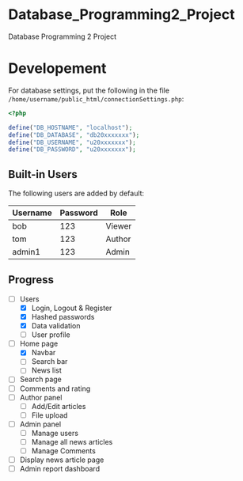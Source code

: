 # Database_Programming2_Project

Database Programming 2 Project

# Developement

For database settings, put the following in the file
`/home/username/public_html/connectionSettings.php`:

```php
<?php

define("DB_HOSTNAME", "localhost");
define("DB_DATABASE", "db20xxxxxxx");
define("DB_USERNAME", "u20xxxxxxx");
define("DB_PASSWORD", "u20xxxxxxx");
```

## Built-in Users

The following users are added by default:

| Username | Password | Role   |
| -------- | -------- | ------ |
| bob      | 123      | Viewer |
| tom      | 123      | Author |
| admin1   | 123      | Admin  |

## Progress

- [ ] Users
  - [x] Login, Logout & Register
  - [x] Hashed passwords
  - [x] Data validation
  - [ ] User profile
- [ ] Home page
  - [x] Navbar
  - [ ] Search bar
  - [ ] News list
- [ ] Search page
- [ ] Comments and rating
- [ ] Author panel
  - [ ] Add/Edit articles
  - [ ] File upload
- [ ] Admin panel
  - [ ] Manage users
  - [ ] Manage all news articles
  - [ ] Manage Comments
- [ ] Display news article page
- [ ] Admin report dashboard
